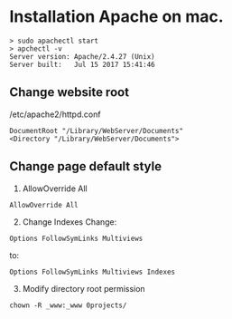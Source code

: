 # Installation Apache on mac.
```
> sudo apachectl start
> apchectl -v
Server version: Apache/2.4.27 (Unix)
Server built:   Jul 15 2017 15:41:46
```



## Change website root
/etc/apache2/httpd.conf
```
DocumentRoot "/Library/WebServer/Documents"
<Directory "/Library/WebServer/Documents">
```
## Change page default style
1. AllowOverride All
```
AllowOverride All
```
2. Change Indexes
Change:
```
Options FollowSymLinks Multiviews
```
to:
```
Options FollowSymLinks Multiviews Indexes
```

3. Modify directory root permission
```
chown -R _www:_www 0projects/
```
